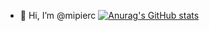 - 👋 Hi, I’m @mipierc
[![Anurag's GitHub stats](https://github-readme-stats.vercel.app/api?username=mipierc)](https://github.com/anuraghazra/github-readme-stats)

